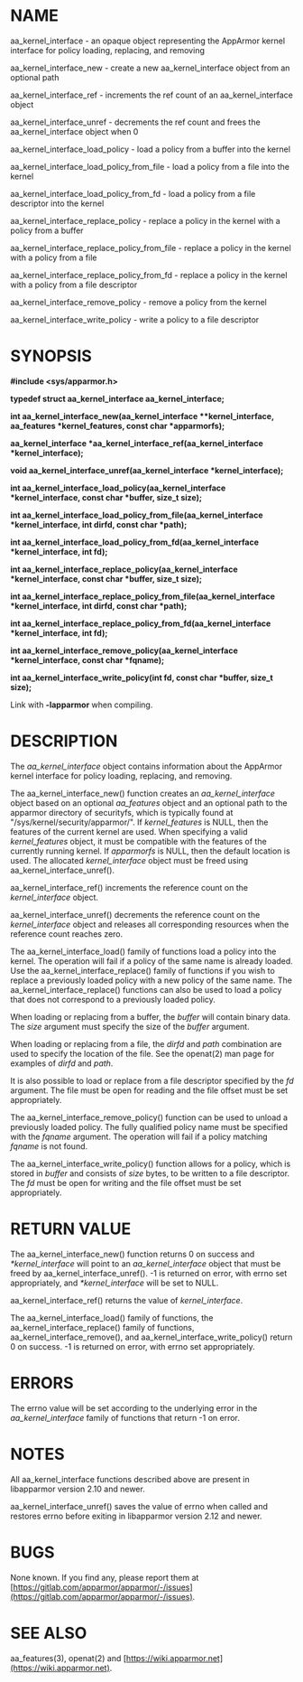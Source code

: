 # NAME

aa\_kernel\_interface - an opaque object representing the AppArmor kernel interface for policy loading, replacing, and removing

aa\_kernel\_interface\_new - create a new aa\_kernel\_interface object from an optional path

aa\_kernel\_interface\_ref - increments the ref count of an aa\_kernel\_interface object

aa\_kernel\_interface\_unref - decrements the ref count and frees the aa\_kernel\_interface object when 0

aa\_kernel\_interface\_load\_policy - load a policy from a buffer into the kernel

aa\_kernel\_interface\_load\_policy\_from\_file - load a policy from a file into the kernel

aa\_kernel\_interface\_load\_policy\_from\_fd - load a policy from a file descriptor into the kernel

aa\_kernel\_interface\_replace\_policy - replace a policy in the kernel with a policy from a buffer

aa\_kernel\_interface\_replace\_policy\_from\_file - replace a policy in the kernel with a policy from a file

aa\_kernel\_interface\_replace\_policy\_from\_fd - replace a policy in the kernel with a policy from a file descriptor

aa\_kernel\_interface\_remove\_policy - remove a policy from the kernel

aa\_kernel\_interface\_write\_policy - write a policy to a file descriptor

# SYNOPSIS

**#include &lt;sys/apparmor.h>**

**typedef struct aa\_kernel\_interface aa\_kernel\_interface;**

**int aa\_kernel\_interface\_new(aa\_kernel\_interface \*\*kernel\_interface, aa\_features \*kernel\_features, const char \*apparmorfs);**

**aa\_kernel\_interface \*aa\_kernel\_interface\_ref(aa\_kernel\_interface \*kernel\_interface);**

**void aa\_kernel\_interface\_unref(aa\_kernel\_interface \*kernel\_interface);**

**int aa\_kernel\_interface\_load\_policy(aa\_kernel\_interface \*kernel\_interface, const char \*buffer, size\_t size);**

**int aa\_kernel\_interface\_load\_policy\_from\_file(aa\_kernel\_interface \*kernel\_interface, int dirfd, const char \*path);**

**int aa\_kernel\_interface\_load\_policy\_from\_fd(aa\_kernel\_interface \*kernel\_interface, int fd);**

**int aa\_kernel\_interface\_replace\_policy(aa\_kernel\_interface \*kernel\_interface, const char \*buffer, size\_t size);**

**int aa\_kernel\_interface\_replace\_policy\_from\_file(aa\_kernel\_interface \*kernel\_interface, int dirfd, const char \*path);**

**int aa\_kernel\_interface\_replace\_policy\_from\_fd(aa\_kernel\_interface \*kernel\_interface, int fd);**

**int aa\_kernel\_interface\_remove\_policy(aa\_kernel\_interface \*kernel\_interface, const char \*fqname);**

**int aa\_kernel\_interface\_write\_policy(int fd, const char \*buffer, size\_t size);**

Link with **-lapparmor** when compiling.

# DESCRIPTION

The _aa\_kernel\_interface_ object contains information about the AppArmor
kernel interface for policy loading, replacing, and removing.

The aa\_kernel\_interface\_new() function creates an _aa\_kernel\_interface_ object
based on an optional _aa\_features_ object and an optional path to the apparmor
directory of securityfs, which is typically found at
"/sys/kernel/security/apparmor/". If _kernel\_features_ is NULL, then the
features of the current kernel are used. When specifying a valid
_kernel\_features_ object, it must be compatible with the features of the
currently running kernel. If _apparmorfs_ is NULL, then the default location
is used. The allocated _kernel\_interface_ object must be freed using
aa\_kernel\_interface\_unref().

aa\_kernel\_interface\_ref() increments the reference count on the
_kernel\_interface_ object.

aa\_kernel\_interface\_unref() decrements the reference count on the
_kernel\_interface_ object and releases all corresponding resources when the
reference count reaches zero.

The aa\_kernel\_interface\_load() family of functions load a policy into the
kernel. The operation will fail if a policy of the same name is already loaded.
Use the aa\_kernel\_interface\_replace() family of functions if you wish to
replace a previously loaded policy with a new policy of the same name. The
aa\_kernel\_interface\_replace() functions can also be used to load a policy that
does not correspond to a previously loaded policy.

When loading or replacing from a buffer, the _buffer_ will contain binary
data. The _size_ argument must specify the size of the _buffer_ argument.

When loading or replacing from a file, the _dirfd_ and _path_ combination are
used to specify the location of the file. See the openat(2) man page for
examples of _dirfd_ and _path_.

It is also possible to load or replace from a file descriptor specified by the
_fd_ argument. The file must be open for reading and the file offset must be
set appropriately.

The aa\_kernel\_interface\_remove\_policy() function can be used to unload a
previously loaded policy. The fully qualified policy name must be specified
with the _fqname_ argument. The operation will fail if a policy matching
_fqname_ is not found.

The aa\_kernel\_interface\_write\_policy() function allows for a policy, which is
stored in _buffer_ and consists of _size_ bytes, to be written to a file
descriptor. The _fd_ must be open for writing and the file offset must be set
appropriately.

# RETURN VALUE

The aa\_kernel\_interface\_new() function returns 0 on success and
_\*kernel\_interface_ will point to an _aa\_kernel\_interface_ object that must
be freed by aa\_kernel\_interface\_unref(). -1 is returned on error, with errno
set appropriately, and _\*kernel\_interface_ will be set to NULL.

aa\_kernel\_interface\_ref() returns the value of _kernel\_interface_.

The aa\_kernel\_interface\_load() family of functions, the
aa\_kernel\_interface\_replace() family of functions,
aa\_kernel\_interface\_remove(), and aa\_kernel\_interface\_write\_policy()
return 0 on success. -1 is returned on error, with errno set appropriately.

# ERRORS

The errno value will be set according to the underlying error in the
_aa\_kernel\_interface_ family of functions that return -1 on error.

# NOTES

All aa\_kernel\_interface functions described above are present in libapparmor
version 2.10 and newer.

aa\_kernel\_interface\_unref() saves the value of errno when called and restores
errno before exiting in libapparmor version 2.12 and newer.

# BUGS

None known. If you find any, please report them at
[https://gitlab.com/apparmor/apparmor/-/issues](https://gitlab.com/apparmor/apparmor/-/issues).

# SEE ALSO

aa\_features(3), openat(2) and [https://wiki.apparmor.net](https://wiki.apparmor.net).
